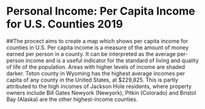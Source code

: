 # Personal Income: Per Capita Income for U.S. Counties 2019</h2>
##The procect aims to create a map which shows per capita income for counties in U.S. 
Per capita income is a measure of the amount of money earned per person in a county. 
It can be interpreted as the average per-person income and is a useful indicator for the standard of living and quality of life of the population.
Areas with higher levels of income are shaded darker.
Teton county in Wyoming has the highest average incomes per capita of any county in the United States, at $229,825. This is partly attributed to the high incomes of Jackson Hole residents, where property owners include Bill Gates 
Newyork (Newyork), Pitkin (Colorado) and Bristol Bay (Alaska) are the other highest-income counties.
		
